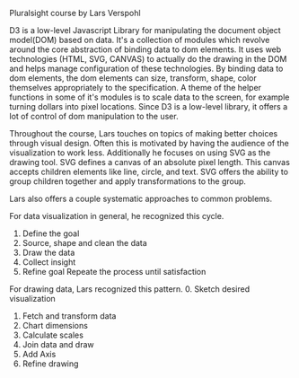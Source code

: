 Pluralsight course by Lars Verspohl

D3 is a low-level Javascript Library for manipulating the document object model(DOM) based on data. It's a collection of modules which revolve around the core abstraction of binding data to dom elements. It uses web technologies (HTML, SVG, CANVAS) to actually do the drawing in the DOM and helps manage configuration of these technologies. By binding data to dom elements, the dom elements can size, transform, shape, color themselves appropriately to the specification. A theme of the helper functions in some of it's modules is to scale data to the screen, for example turning dollars into pixel locations. Since D3 is a low-level library, it offers a lot of control of dom manipulation to the user.

Throughout the course, Lars touches on topics of making better choices through visual design. Often this is motivated by having the audience of the visualization to work less. Additionally he focuses on using SVG as the drawing tool. SVG defines a canvas of an absolute pixel length. This canvas accepts children elements like line, circle, and text. SVG offers the ability to group children together and apply transformations to the group.

Lars also offers a couple systematic approaches to common problems. 

For data visualization in general, he recognized this cycle. 
1. Define the goal
2. Source, shape and clean the data
3. Draw the data
4. Collect insight
5. Refine goal
Repeate the process until satisfaction

For drawing data, Lars recognized this pattern.
0. Sketch desired visualization
1. Fetch and transform data
2. Chart dimensions
3. Calculate scales
4. Join data and draw
5. Add Axis 
6. Refine drawing
